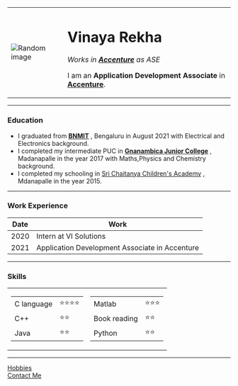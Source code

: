 <!DOCTYPE html>
<html lang="en" dir="ltr">

<head>
  <meta charset="utf-8">
  <title>Rekha's Personal site</title>
</head>

<body>
  <table cellspacing="20">
    <tr>
      <td><img src="assn.jpeg" alt="Random image"></td>
      <td>
        <h1> Vinaya Rekha</h1>
        <p><em> Works in <strong><a href="https://www.accenture.com/in-en"> Accenture</a></strong> as ASE</em> </p>
        <p>
          I am an <strong>Application Development Associate</strong> in<strong><a href="https://www.accenture.com/in-en"> Accenture</a></strong>.
        </p>
      </td>
    </tr>
  </table>
  <hr />
  <h3>Education</h3>
  <p>
  <ul>
    <li>I graduated from <strong><a href="https://www.bnmit.org/">BNMIT</a></strong> , Bengaluru in August 2021 with Electrical and Electronics background.</li>
    <li>I completed my intermediate PUC in <strong><a href="https://shrignanambicacollege.com/">Gnanambica Junior College</a></strong> , Madanapalle in the year           2017 with Maths,Physics and Chemistry background.</li>
    <li>I completed my schooling in <a href="https://www.youtube.com/watch?v=f-OH4BYqgXU">Sri Chaitanya Children's Academy</a> , Mdanapalle in the year 2015.</li>
  </ul>
  </p>
  <hr />
  <h3>Work Experience</h3>
  <table>
    <thead>
      <th>Date</th>
      <th>Work</th>
    </thead>
    <tbody>
      <tr>
        <td>2020</td>
        <td>Intern at VI Solutions</td>
      </tr>
      <tr>
        <td>2021</td>
        <td>Application Development Associate in Accenture</td>
      </tr>

  </table>
  <hr />
  <h3>Skills</h3>
    <table>
      <tr>
        <td>
          <table cellspacing="10">
            <tr>
              <td>C language</td>
              <td>⭐⭐⭐⭐</td>
            </tr>
            <tr>
              <td>C++</td>
              <td>⭐⭐</td>
            </tr>
            <tr>
              <td>Java</td>
              <td>⭐⭐</td>
            </tr>
          </table>
        </td>
        <td>
          <table cellspacing="10">
            <tr>
              <td>Matlab</td>
              <td>⭐⭐⭐</td>
            </tr>
            <tr>
              <td>Book reading</td>
              <td>⭐⭐</td>
            </tr>
            <tr>
              <td>Python</td>
              <td>⭐⭐</td>
            </tr>
          </table>
        </td>
      </tr>
    </table>


  <hr />
  <a href="hobbies.html">Hobbies</a>
  <br />
  <a href="contact.html">Contact Me</a>
</body>
</html> 
